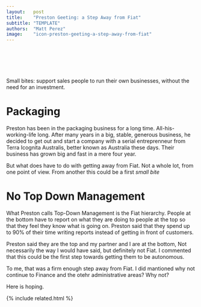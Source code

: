```yaml
---
layout:   post
title:    "Preston Geeting: a Step Away from Fiat"
subtitle: "TEMPLATE"
authors:  "Matt Perez"
image:    "icon-preston-geeting-a-step-away-from-fiat"
---
```


<div style="display:none;">
 <p><em>Small bites</em>: support sales people to run their own businesses, without the need for an investment.</p>
</div>

<h1>&nbsp;</h1>
 <p>Small bites: support sales people to run their own businesses, without the need for an investment.</p>

<h1>Packaging</h1>
 <p>Preston has been in the packaging business for a long time. All-his-working-life long. After many years in a big, stable, generous business, he decided to get out and start a company with a serial entreprenneur from Terra Icognita Australis, better known as Australia these days. Their business has grown big and fast in a mere four year.</p>
 <p>But what does have to do with getting away from <span class="_paradig">Fiat</span>. Not a whole lot, from one point of view. From another this could be a first <em>small bite</em></p>

<h1>No Top Down Management</h1>
 <p>What Preston calls Top-Down Management is the <span class="_paradig">Fiat</span> hierarchy. People at the bottom have to report on what they are doing to people at the top so that they feel they know what is going on. Preston said that they spend up to 90% of their time writing reports instead of getting in front of customers.</p>
 <p>Preston said <span class="_quotespan">they are the top and my partner and I are at the bottom,</span> Not necessarily the way I would have said, but definitely not <span class="_paradig">Fiat</span>. I commented that this could be the first step towards getting them to be autonomous.</p>
 </p>To me, that was a firm enough step away from <span class="_paradig">Fiat</span>. I did mantioned why not continue to Finance and the otehr administrative areas? Why not?</p>
 </p>Here is hoping.</p>

{% include related.html %}